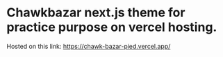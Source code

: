 # Chawkbazar next.js theme for practice purpose on vercel hosting.

Hosted on this link: https://chawk-bazar-pied.vercel.app/
